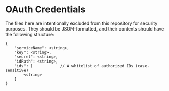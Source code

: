 # OAuth Credentials

The files here are intentionally excluded from this repository for security
purposes. They should be JSON-formatted, and their contents should have the
following structure:

```
{
	"serviceName": <string>,
	"key": <string>,
	"secret": <string>,
	"idPath": <string>,
	"ids": [			// A whitelist of authorized IDs (case-sensitive)
		<string>
	]
}
```
